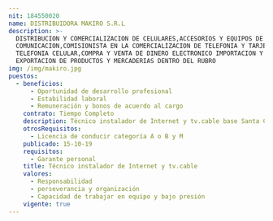 ```yaml
---
nit: 184550020
name: DISTRIBUIDORA MAKIRO S.R.L
description: >-
  DISTRIBUCION Y COMERCIALIZACION DE CELULARES,ACCESORIOS Y EQUIPOS DE
  COMUNICACION,COMISIONISTA EN LA COMERCIALIZACION DE TELEFONIA Y TARJETAS PARA
  TELEFONIA CELULAR,COMPRA Y VENTA DE DINERO ELECTRONICO IMPORTACION Y
  EXPORTACION DE PRODUCTOS Y MERCADERIAS DENTRO DEL RUBRO
img: /img/makiro.jpg
puestos:
  - beneficios:
      - Oportunidad de desarrollo profesional
      - Estabilidad laboral
      - Remuneración y bonos de acuerdo al cargo
    contrato: Tiempo Completo
    description: Técnico instalador de Internet y tv.cable base Santa Cruz
    otrosRequisitos:
      - Licencia de conducir categoría A o B y M
    publicado: 15-10-19
    requisitos:
      - Garante personal
    title: Técnico instalador de Internet y tv.cable
    valores:
      - Responsabilidad
      - perseverancia y organización
      - Capacidad de trabajar en equipo y bajo presión
    vigente: true
---
```


